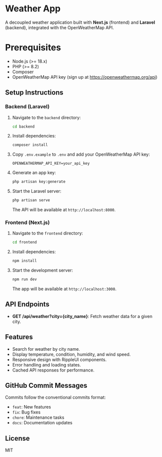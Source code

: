 # Weather App

A decoupled weather application built with **Next.js** (frontend) and **Laravel** (backend), integrated with the OpenWeatherMap API.

# Prerequisites

- Node.js (&gt;= 18.x)
- PHP (&gt;= 8.2)
- Composer
- OpenWeatherMap API key (sign up at https://openweathermap.org/api)

## Setup Instructions

### Backend (Laravel)

1. Navigate to the `backend` directory:

   ```bash
   cd backend
   ```

2. Install dependencies:

   ```bash
   composer install
   ```

3. Copy `.env.example` to `.env` and add your OpenWeatherMap API key:

   ```env
   OPENWEATHERMAP_API_KEY=your_api_key
   ```

4. Generate an app key:

   ```bash
   php artisan key:generate
   ```

5. Start the Laravel server:

   ```bash
   php artisan serve
   ```

   The API will be available at `http://localhost:8000`.

### Frontend (Next.js)

1. Navigate to the `frontend` directory:

   ```bash
   cd frontend
   ```

2. Install dependencies:

   ```bash
   npm install
   ```

3. Start the development server:

   ```bash
   npm run dev
   ```

   The app will be available at `http://localhost:3000`.

## API Endpoints

- **GET /api/weather?city={city_name}**: Fetch weather data for a given city.

## Features

- Search for weather by city name.
- Display temperature, condition, humidity, and wind speed.
- Responsive design with RippleUI components.
- Error handling and loading states.
- Cached API responses for performance.

## GitHub Commit Messages

Commits follow the conventional commits format:

- `feat`: New features
- `fix`: Bug fixes
- `chore`: Maintenance tasks
- `docs`: Documentation updates

## License

MIT